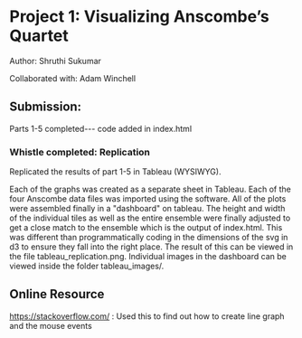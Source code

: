 <h1>Project 1: Visualizing Anscombe’s Quartet</h1>

Author: Shruthi Sukumar

Collaborated with: Adam Winchell


<h2>Submission: </h2>

Parts 1-5 completed--- code added in index.html

<h3>Whistle completed: Replication</h3>

Replicated the results of part 1-5 in Tableau (WYSIWYG).

Each of the graphs was created as a separate sheet in Tableau. Each of the four Anscombe data files was imported using the software. All of the plots were assembled finally in a "dashboard" on tableau. The height and width of the individual tiles as well as the entire ensemble were finally adjusted to get a close match to the ensemble which is the output of index.html. This was different than programmatically coding in the dimensions of the svg in d3 to ensure they fall into the right place. The result of this can be viewed in the file tableau_replication.png. Individual images in the dashboard can be viewed inside the folder tableau_images/.



<h2>Online Resource</h2>

https://stackoverflow.com/ : Used this to find out how to create line graph and the mouse events
